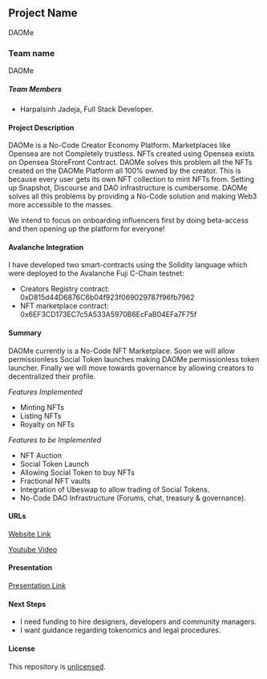 ## Project Name

DAOMe

### Team name

DAOMe

##### Team Members

-   Harpalsinh Jadeja, Full Stack Developer.

#### Project Description

DAOMe is a No-Code Creator Economy Platform. Marketplaces like Opensea are not Completely trustless. NFTs created using Opensea exists on Opensea StoreFront Contract. DAOMe solves this problem all the NFTs created on the DAOMe Platform all 100% owned by the creator. This is because every user gets its own NFT collection to mint NFTs from. Setting up Snapshot, Discourse and DAO infrastructure is cumbersome. DAOMe solves all this problems by providing a No-Code solution and making Web3 more accessible to the masses.

We intend to focus on onboarding influencers first by doing beta-access and then opening up the platform for everyone!

#### Avalanche Integration

I have developed two smart-contracts using the Solidity language which were deployed to the Avalanche Fuji C-Chain testnet:

-   Creators Registry contract: 0xD815d44D6876C6b04f923f069029787f96fb7962
-   NFT marketplace contract: 0x6EF3CD173EC7c5A533A5970B6EcFaB04EFa7F75f

#### Summary

DAOMe currently is a No-Code NFT Marketplace. Soon we will allow permissionless Social Token launches making DAOMe permissionless token launcher. Finally we will move towards governance by allowing creators to decentralized their profile.

_Features Implemented_

-   Minting NFTs
-   Listing NFTs
-   Royalty on NFTs

_Features to be Implemented_

-   NFT Auction
-   Social Token Launch
-   Allowing Social Token to buy NFTs
-   Fractional NFT vaults
-   Integration of Ubeswap to allow trading of Social Tokens.
-   No-Code DAO Infrastructure (Forums, chat, treasury & governance).

#### URLs

[Website Link](https://daome-avax.netlify.app)

[Youtube Video](https://www.youtube.com/watch?v=3-jz8h8eYcE)

#### Presentation

[Presentation Link](https://bit.ly/32FT31c)

#### Next Steps

-   I need funding to hire designers, developers and community managers.
-   I want guidance regarding tokenomics and legal procedures.

#### License

This repository is [unlicensed](http://unlicense.org/).
